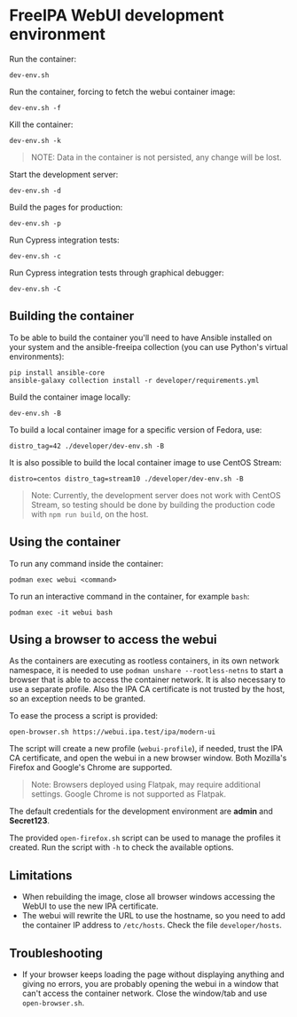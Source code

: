 # FreeIPA WebUI development environment

Run the container:

```
dev-env.sh
```

Run the container, forcing to fetch the webui container image:

```
dev-env.sh -f
```

Kill the container:

```
dev-env.sh -k
```

> NOTE: Data in the container is not persisted, any change will be lost.

Start the development server:

```
dev-env.sh -d
```

Build the pages for production:

```
dev-env.sh -p
```

Run Cypress integration tests:

```
dev-env.sh -c
```

Run Cypress integration tests through graphical debugger:

```
dev-env.sh -C
```

## Building the container

To be able to build the container you'll need to have Ansible installed on your system and the ansible-freeipa collection (you can use Python's virtual environments):

```
pip install ansible-core
ansible-galaxy collection install -r developer/requirements.yml
```

Build the container image locally:

```
dev-env.sh -B
```

To build a local container image for a specific version of Fedora, use:

```
distro_tag=42 ./developer/dev-env.sh -B
```

It is also possible to build the local container image to use CentOS Stream:

```
distro=centos distro_tag=stream10 ./developer/dev-env.sh -B
```

> Note: Currently, the development server does not work with CentOS Stream, so testing should be done by building the production code with `npm run build`, on the host.

## Using the container

To run any command inside the container:

```
podman exec webui <command>
```

To run an interactive command in the container, for example `bash`:

```
podman exec -it webui bash
```

## Using a browser to access the webui

As the containers are executing as rootless containers, in its own network namespace, it is needed to use `podman unshare --rootless-netns` to start a browser that is able to access the container network. It is also necessary to use a separate profile. Also the IPA CA certificate is not trusted by the host, so an exception needs to be granted.

To ease the process a script is provided:

```
open-browser.sh https://webui.ipa.test/ipa/modern-ui
```

The script will create a new profile (`webui-profile`), if needed, trust the IPA CA certificate, and open the webui in a new browser window.
Both Mozilla's Firefox and Google's Chrome are supported.

> Note: Browsers deployed using Flatpak, may require additional settings. Google Chrome is not supported as Flatpak.

The default credentials for the development environment are **admin** and **Secret123**.

The provided `open-firefox.sh` script can be used to manage the profiles it created. Run the script with `-h` to check the available options.

## Limitations

- When rebuilding the image, close all browser windows accessing the WebUI to use the new IPA certificate.
- The webui will rewrite the URL to use the hostname, so you need to add the container IP address to `/etc/hosts`. Check the file `developer/hosts`.

## Troubleshooting

- If your browser keeps loading the page without displaying anything and giving no errors, you are probably opening the webui in a window that can't access the container network. Close the window/tab and use `open-browser.sh`.
